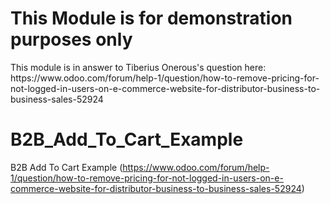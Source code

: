 <h1>This Module is for demonstration purposes only</h1>
<p>This module is in answer to Tiberius Onerous's question here:<br/>
https://www.odoo.com/forum/help-1/question/how-to-remove-pricing-for-not-logged-in-users-on-e-commerce-website-for-distributor-business-to-business-sales-52924</p>

# B2B_Add_To_Cart_Example
B2B Add To Cart Example (https://www.odoo.com/forum/help-1/question/how-to-remove-pricing-for-not-logged-in-users-on-e-commerce-website-for-distributor-business-to-business-sales-52924)
